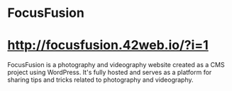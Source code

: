 # FocusFusion
# http://focusfusion.42web.io/?i=1
FocusFusion is a photography and videography website created as a CMS project using WordPress. It's fully hosted and serves as a platform for sharing tips and tricks related to photography and videography.
